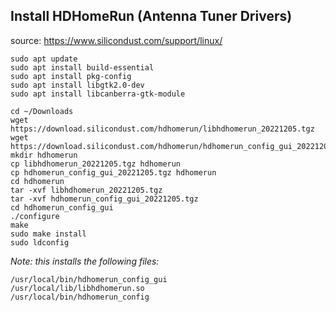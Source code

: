 ## Install HDHomeRun (Antenna Tuner Drivers)

source: https://www.silicondust.com/support/linux/

```console
sudo apt update
sudo apt install build-essential
sudo apt install pkg-config
sudo apt install libgtk2.0-dev
sudo apt install libcanberra-gtk-module

cd ~/Downloads
wget https://download.silicondust.com/hdhomerun/libhdhomerun_20221205.tgz
wget https://download.silicondust.com/hdhomerun/hdhomerun_config_gui_20221205.tgz
mkdir hdhomerun
cp libhdhomerun_20221205.tgz hdhomerun
cp hdhomerun_config_gui_20221205.tgz hdhomerun
cd hdhomerun
tar -xvf libhdhomerun_20221205.tgz
tar -xvf hdhomerun_config_gui_20221205.tgz
cd hdhomerun_config_gui
./configure
make
sudo make install
sudo ldconfig
```
_Note: this installs the following files:_
```
/usr/local/bin/hdhomerun_config_gui
/usr/local/lib/libhdhomerun.so
/usr/local/bin/hdhomerun_config
```
